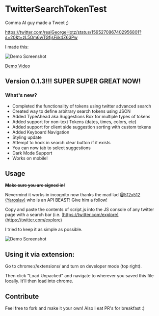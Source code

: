 # TwitterSearchTokenTest

Comma AI guy made a Tweet ;)

https://twitter.com/realGeorgeHotz/status/1595270867402956801?s=20&t=zL5Om6wTGfjsFiik4Z63Pw

I made this:

![Demo Screenshot](https://cdn.discordapp.com/attachments/803131522571829289/1044900876772446219/image.png)

[Demo Video](https://twitter.com/TJEvarts/status/1595600733914669062?s=20&t=_cdefDme6RcCFnC4_3ngkQ)

[](https://)

## Version 0.1.3!!! SUPER SUPER GREAT NOW!

### What's new?

- Completed the functionality of tokens using twitter advanced search
- Created way to define arbitrary search tokens using JSON
- Added TypeAhead aka Suggestions Box for multiple types of tokens
- Added support for non-text Tokens (dates, times, colors, etc)
- Added support for client side suggestion sorting with custom tokens
- Added Keyboard Navigation
- Styling update
- Attempt to hook in search clear button if it exists
- You can now tab to select suggestions
- Dark Mode Support
- Works on mobile!

## Usage

~~**Make sure you are signed in!**~~

Nevermind it works in incognito now thanks the mad lad [@512x512 (Yaroslav)](https://twitter.com/512x512/status/1595612720497590273?s=20&t=-52KSb0xbmOJMpa6qqz9AA) who is an API BEAST! Give him a follow!

Copy and paste the contents of script.js into the JS console of any twitter page with a search bar (i.e. [https://twitter.com/explore](https://twitter.com/explore)

I tried to keep it as simple as possible.

![Demo Screenshot](https://cdn.discordapp.com/attachments/803131522571829289/1044900876772446219/image.png)

## Using it via extension:
Go to chrome://extensions/ and turn on developer mode (top right).

Then click "Load Unpacked" and navigate to wherever you saved this file locally. It'll then load into chrome.

## Contribute

Feel free to fork and make it your own! Also I eat PR's for breakfast :)
